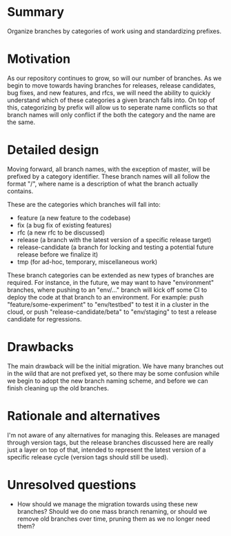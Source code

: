 # Summary

[summary]: #summary

Organize branches by categories of work using and standardizing prefixes.

# Motivation

[motivation]: #motivation

As our repository continues to grow, so will our number of branches. As we begin
to move towards having branches for releases, release candidates, bug fixes, and
new features, and rfcs, we will need the ability to quickly understand which of
these categories a given branch falls into. On top of this, categorizing by
prefix will allow us to seperate name conflicts so that branch names will only
conflict if the both the category and the name are the same.

# Detailed design

[detailed-design]: #detailed-design

Moving forward, all branch names, with the exception of master, will be prefixed
by a category identifier. These branch names will all follow the format
"<category>/<name>", where name is a description of what the branch actually
contains.

These are the categories which branches will fall into:

- feature (a new feature to the codebase)
- fix (a bug fix of existing features)
- rfc (a new rfc to be discussed)
- release (a branch with the latest version of a specific release target)
- release-candidate (a branch for locking and testing a potential future release
  before we finalize it)
- tmp (for ad-hoc, temporary, miscellaneous work)

These branch categories can be extended as new types of branches are required.
For instance, in the future, we may want to have "environment" branches, where
pushing to an "env/..." branch will kick off some CI to deploy the code at that
branch to an environment. For example: push "feature/some-experiment" to
"env/testbed" to test it in a cluster in the cloud, or push
"release-candidate/beta" to "env/staging" to test a release candidate for
regressions.

# Drawbacks

[drawbacks]: #drawbacks

The main drawback will be the initial migration. We have many branches out in
the wild that are not prefixed yet, so there may be some confusion while we
begin to adopt the new branch naming scheme, and before we can finish cleaning
up the old branches.

# Rationale and alternatives

[rationale-and-alternatives]: #rationale-and-alternatives

I'm not aware of any alternatives for managing this. Releases are managed
through version tags, but the release branches discussed here are really just a
layer on top of that, intended to represent the latest version of a specific
release cycle (version tags should still be used).

# Unresolved questions

[unresolved-questions]: #unresolved-questions

- How should we manage the migration towards using these new branches? Should we
  do one mass branch renaming, or should we remove old branches over time,
  pruning them as we no longer need them?
